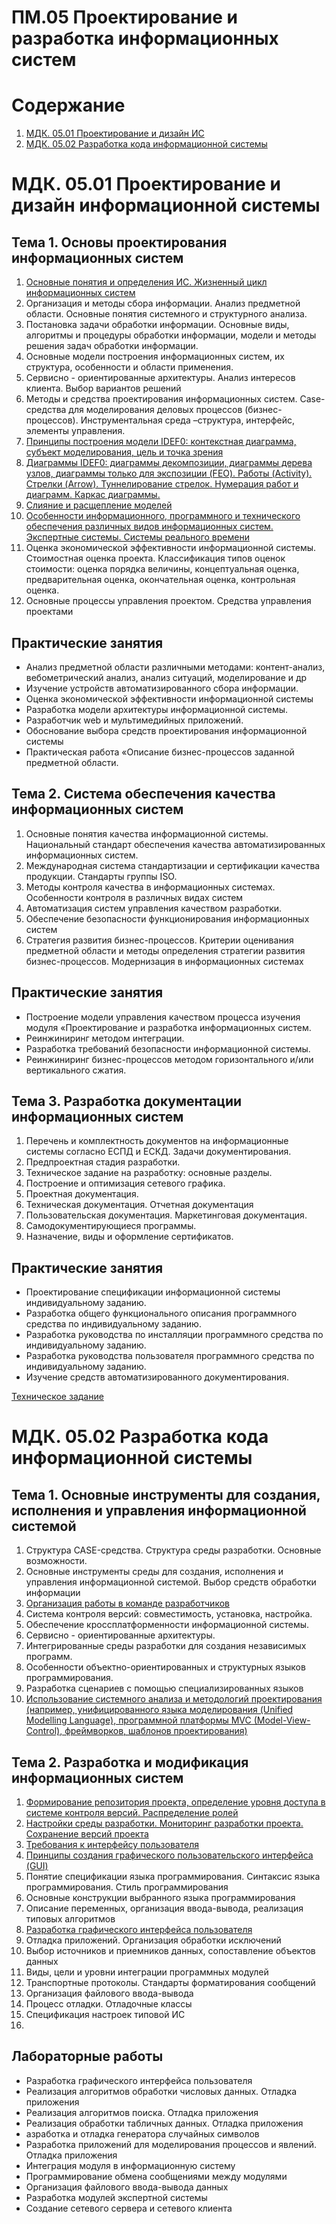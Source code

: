 # ПM.05 Проектирование и разработка информационных систем

# Содержание
1. [МДК. 05.01 Проектирование и дизайн ИС](#МДК-0501-Проектирование-ИС)
1. [МДК. 05.02 Разработка кода информационной системы](#МДК-0502-Разработка-кода-ИС)

# МДК. 05.01 Проектирование и дизайн информационной системы
## Тема 1. Основы проектирования информационных систем
1. [Основные понятия и определения ИС. Жизненный цикл информационных систем](https://github.com/plyusninaEV/PM05/blob/main/designing/D_1.1.md) 
2. Организация и методы сбора информации. Анализ предметной области. Основные понятия системного и структурного анализа.
3. Постановка задачи обработки информации. Основные виды, алгоритмы и процедуры обработки информации, модели и методы решения задач обработки информации.
4. Основные модели построения информационных систем, их структура, особенности и области применения.
5. Сервисно - ориентированные архитектуры. Анализ интересов клиента. Выбор вариантов решений
6. Методы и средства проектирования информационных систем. Case-средства для моделирования деловых процессов (бизнес-процессов). Инструментальная среда –структура, интерфейс, элементы управления.
7. [Принципы построения модели IDEF0: контекстная диаграмма, субъект моделирования, цель и точка зрения](https://github.com/plyusninaEV/PM05/blob/main/designing/D_1.7.md)
8. [Диаграммы IDEF0: диаграммы декомпозиции, диаграммы дерева узлов, диаграммы только для экспозиции (FEO). Работы (Activity). Стрелки (Arrow). Туннелирование стрелок. Нумерация работ и диаграмм. Каркас диаграммы.](https://github.com/plyusninaEV/PM05/blob/main/designing/D_1.8.md)
9. [Слияние и расщепление моделей](https://github.com/plyusninaEV/PM05/blob/main/designing/D_1.9.md)
10. [Особенности информационного, программного и технического обеспечения различных видов информационных систем. Экспертные системы. Системы реального времени](https://github.com/plyusninaEV/PM05/blob/main/designing/D_1.10.md)
11. Оценка экономической эффективности информационной системы. Стоимостная оценка проекта. Классификация типов оценок стоимости: оценка порядка величины, концептуальная оценка, предварительная оценка, окончательная оценка, контрольная оценка.
12. Основные процессы управления проектом. Средства управления проектами

## Практические занятия
- Анализ предметной области различными методами: контент-анализ, вебометрический анализ, анализ ситуаций, моделирование и др
- Изучение устройств автоматизированного сбора информации.
- Оценка экономической эффективности информационной системы
- Разработка модели архитектуры информационной системы.
- Разработчик web и мультимедийных приложений.
- Обоснование выбора средств проектирования информационной системы
- Практическая работа «Описание бизнес-процессов заданной предметной области.

## Тема 2. Система обеспечения качества информационных систем
1. Основные понятия качества информационной системы. Национальный стандарт обеспечения качества автоматизированных информационных систем.
2. Международная система стандартизации и сертификации качества продукции. Стандарты группы ISO.
3. Методы контроля качества в информационных системах. Особенности контроля в различных видах систем
4. Автоматизация систем управления качеством разработки.
5. Обеспечение безопасности функционирования информационных систем
6. Стратегия развития бизнес-процессов. Критерии оценивания предметной области и методы определения стратегии развития бизнес-процессов. Модернизация в информационных системах

## Практические занятия
- Построение модели управления качеством процесса изучения модуля «Проектирование и разработка информационных систем.
- Реинжиниринг методом интеграции.
- Разработка требований безопасности информационной системы.
- Реинжиниринг бизнес-процессов методом горизонтального и/или вертикального сжатия.

## Тема 3. Разработка документации информационных систем
1. Перечень и комплектность документов на информационные системы согласно ЕСПД и ЕСКД. Задачи документирования.
2. Предпроектная стадия разработки. 
3. Техническое задание на разработку: основные разделы.
4. Построение и оптимизация сетевого графика.
5. Проектная документация.
6. Техническая документация. Отчетная документация
7. Пользовательская документация. Маркетинговая документация.
8. Самодокументирующиеся программы.
9. Назначение, виды и оформление сертификатов.

## Практические занятия
- Проектирование спецификации информационной системы индивидуальному заданию.
- Разработка общего функционального описания программного средства по индивидуальному заданию.
- Разработка руководства по инсталляции программного средства по индивидуальному заданию.
- Разработка руководства пользователя программного средства по индивидуальному заданию.
- Изучение средств автоматизированного документирования.

[Техническое задание](https://www.swrit.ru/doc/gost34/34.602-2020.pdf)


# МДК. 05.02 Разработка кода информационной системы 
## Тема 1. Основные инструменты для создания, исполнения и управления информационной системой

1. Структура CASE-средства. Структура среды разработки. Основные возможности.
2. Основные инструменты среды для создания, исполнения и управления информационной системой. Выбор средств обработки информации
3. [Организация работы в команде разработчиков](https://github.com/plyusninaEV/test/blob/main/Git.md)
4. Система контроля версий: совместимость, установка, настройка.
5. Обеспечение кроссплатформенности информационной системы.
6. Сервисно - ориентированные архитектуры.
7. Интегрированные среды разработки для создания независимых программ.
8. Особенности объектно-ориентированных и структурных языков программирования.
9. Разработка сценариев с помощью специализированных языков
10. [Использование системного анализа и методологий проектирования (например, унифицированного языка моделирования (Unified Modelling Language), программной платформы MVC (Model-View-Control), фреймворков, шаблонов проектирования)](https://github.com/plyusninaEV/PM05/blob/main/%D0%BF%D1%80%D0%BE%D0%B5%D0%BA%D1%82%D0%B8%D1%80%D0%BE%D0%B2%D0%B0%D0%BD%D0%B8%D0%B5/UM_1.md)


## Тема 2. Разработка и модификация информационных систем

1. [Формирование репозитория проекта, определение уровня доступа в системе контроля версий. Распределение ролей](https://github.com/plyusninaEV/PM05/blob/main/file/git_VS.md)
2. [Настройки среды разработки. Мониторинг разработки проекта. Сохранение версий проекта](https://github.com/plyusninaEV/PM05/blob/main/file/parameters.md)
3. [Требования к интерфейсу пользователя](https://github.com/plyusninaEV/PM05/blob/main/file/Interface_u.md)
4. [Принципы создания графического пользовательского интерфейса (GUI)](https://github.com/plyusninaEV/PM05/blob/main/file/GUI_1.md)
5. Понятие спецификации языка программирования. Синтаксис языка программирования. Стиль программирования
6. Основные конструкции выбранного языка программирования
7. Описание переменных, организация ввода-вывода, реализация типовых алгоритмов
8. [Разработка графического интерфейса пользователя](https://github.com/plyusninaEV/PM05/blob/main/file/GUI.md)
9. Отладка приложений. Организация обработки исключений
10. Выбор источников и приемников данных, сопоставление объектов данных
11. Виды, цели и уровни интеграции программных модулей
12. Транспортные протоколы. Стандарты форматирования сообщений
13. Организация файлового ввода-вывода
14. Процесс отладки. Отладочные классы
15. Спецификация настроек типовой ИС
16. 

## Лабораторные работы
- Разработка графического интерфейса пользователя
- Реализация алгоритмов обработки числовых данных. Отладка приложения
- Реализация алгоритмов поиска. Отладка приложения
- Реализация обработки табличных данных. Отладка приложения
- азработка и отладка генератора случайных символов
- Разработка приложений для моделирования процессов и явлений. Отладка приложения
- Интеграция модуля в информационную систему
- Программирование обмена сообщениями между модулями
- Организация файлового ввода-вывода данных
- Разработка модулей экспертной системы
- Создание сетевого сервера и сетевого клиента
